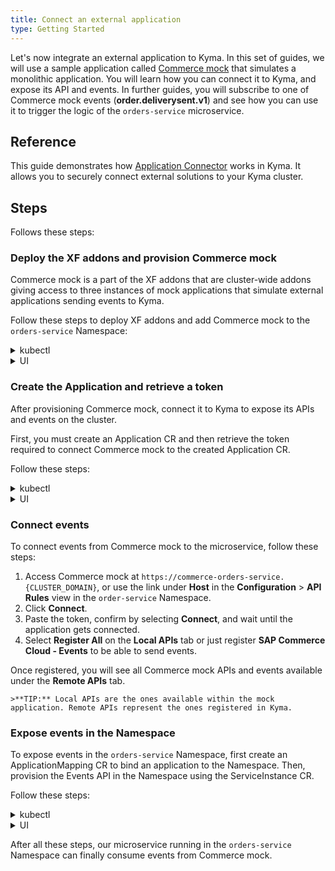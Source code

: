 ```yaml
---
title: Connect an external application
type: Getting Started
---
```


Let's now integrate an external application to Kyma. In this set of guides, we will use a sample application called [Commerce mock](https://github.com/SAP-samples/xf-addons/tree/master/addons/commerce-mock-0.1.0) that simulates a monolithic application. You will learn how you can connect it to Kyma, and expose its API and events. In further guides, you will subscribe to one of Commerce mock events (**order.deliverysent.v1**) and see how you can use it to trigger the logic of the `orders-service` microservice.  

## Reference

This guide demonstrates how [Application Connector](/components/application-connector/) works in Kyma. It allows you to securely connect external solutions to your Kyma cluster.

## Steps

Follows these steps:

### Deploy the XF addons and provision Commerce mock

Commerce mock is a part of the XF addons that are cluster-wide addons giving access to three instances of mock applications that simulate external applications sending events to Kyma.

Follow these steps to deploy XF addons and add Commerce mock to the `orders-service` Namespace:

<div tabs name="provision-mock" group="connect-external-application">
  <details>
  <summary label="kubectl">
  kubectl
  </summary>

1. Provision an AddonsConfiguration CR with the mock application set:

```bash
cat <<EOF | kubectl apply -f  -
apiVersion: addons.kyma-project.io/v1alpha1
kind: AddonsConfiguration
metadata:
name: xf-mocks
namespace: orders-service
spec:
repositories:
- url: github.com/sap/xf-addons/addons/index.yaml
EOF
```
   > **NOTE:** The `index.yaml` file is a manifest for APIs of SAP Marketing Cloud, SAP Cloud for Customer, and SAP Commerce Cloud applications.

2. Check if the AddonsConfiguration CR was created. Its phase should state `Ready`:

  ```bash
  kubectl get addonsconfigurations xf-mocks -n orders-service -o=jsonpath="{.status.phase}"
  ```

3. Create the ServiceInstance CR with Commerce mock:

```bash
cat <<EOF | kubectl apply -f -
apiVersion: servicecatalog.k8s.io/v1beta1
kind: ServiceInstance
metadata:
  name: commerce-mock
  namespace: orders-service
spec:
  serviceClassExternalName: commerce-mock
  servicePlanExternalName: default
EOF
```

4. Check if the ServiceInstance CR was created. The last condition in the CR status should state `Ready True`:

   ```bash
   kubectl get serviceinstance commerce-mock -n orders-service -o=jsonpath="{range .status.conditions[*]}{.type}{'\t'}{.status}{'\n'}{end}"
   ```
   </details>
   <details>
   <summary label="ui">
   UI
   </summary>

1. Switch to the `orders-service` Namespace, and navigate to **Configuration** > **Addons** in the left navigation panel.
2. Select **Add New Configuration**.
3. Once the new box opens up, enter `github.com/sap/xf-addons/addons/index.yaml` in the **Urls** field. The addon name is automatically generated.

   > **NOTE:** The `index.yaml` file is a manifest for APIs of SAP Marketing Cloud, SAP Cloud for Customer, and SAP Commerce Cloud applications.

4. **Add** the configuration.
5. Wait for the addon to have the `READY` status.
6. Go to **Service Management** > **Catalog** in the left navigation panel.
7. Switch to the **Add-Ons** tab and select **[Preview] SAP Commerce Cloud - Mock** as the application to provision.

 > **TIP:** You can also use the search box in the upper right corner of the Console UI to find Commerce mock.

8. Click **Add once** to deploy the application in the `orders-service` Namespace. Leave the `default` plan. Change the name to `commerce-mock`.
9. Select **Create** to confirm the changes.

You will be redirected to the **Catalog Management** > **Instances** > **commerce-mock** view. Wait for it to have the `RUNNING` status.

When Commerce mock is provisioned, an API Rule for it is automatically created. When you go to the **API Rules** view in the `orders-service` Namespace and select `commerce-mock`, you will see the direct link to it under **Host**.

</details>
</div>

### Create the Application and retrieve a token

After provisioning Commerce mock, connect it to Kyma to expose its APIs and events on the cluster.

First, you must create an Application CR and then retrieve the token required to connect Commerce mock to the created Application CR.

Follow these steps:

<div tabs name="create-application" group="connect-external-application">
  <details>
  <summary label="kubectl">
  kubectl
  </summary>

1. Apply the Application CR definition to the cluster:

```bash
cat <<EOF | kubectl apply -f -
apiVersion: applicationconnector.kyma-project.io/v1alpha1
kind: Application
metadata:
  name: commerce-mock
spec:
  description: "Application for Commerce mock"
  labels:
    app: orders-service
    example: orders-service
EOF
```

2. Check if the Application CR was created. Its phase should state `deployed`:

   ```bash
   kubectl get application commerce-mock -o=jsonpath="{.status.installationStatus.status}"
   ```
3. Get a token required to connect Commerce mock to the Application CR. To do that, create the TokenRequest CR. The CR name must match the name of the application for which you want to get the configuration details. Run this command:

```bash
cat <<EOF | kubectl apply -f -
apiVersion: applicationconnector.kyma-project.io/v1alpha1
kind: TokenRequest
metadata:
  name: commerce-mock
EOF
```

4. Fetch the TokenRequest CR you created to get the token from the status section:

   ```bash
   kubectl get tokenrequest commerce-mock -o=jsonpath="{.status.url}"
   ```
   >**NOTE:** If the response doesn't contain any content, wait for some time and run the command again.

   A successful call should return a similar response:

   ```bash
   https://connector-service.{CLUSTER_DOMAIN}/v1/applications/signingRequests/info?token=h31IwJiLNjnbqIwTPnzLuNmFYsCZeUtVbUvYL2hVNh6kOqFlW9zkHnzxYFCpCExBZ_voGzUo6IVS_ExlZd4muQ==
   ```

   Save this token to the clipboard, as you will need it in the next steps.

  </details>
  <details>
  <summary label="ui">
  UI
  </summary>

1. Return to the general view in the Console UI by selecting **Back to Namespaces**.
2. Go to **Integration** > **Applications/Systems** and select **Create Application**.
3. Set the application's name as `commerce-mock` and select **Create** to confirm the changes.

Wait for the application to have the `SERVING` status.

4. Open the newly created application and select **Connect Application**.
5. Copy the token by clicking **Copy to Clipboard** and select **OK** to close the pop-up box.

</details>
</div>

### Connect events

To connect events from Commerce mock to the microservice, follow these steps:  

1. Access Commerce mock at `https://commerce-orders-service.{CLUSTER_DOMAIN}`, or use the link under **Host** in the **Configuration** > **API Rules** view in the `order-service` Namespace.
2. Click **Connect**.
3. Paste the token, confirm by selecting **Connect**, and wait until the application gets connected.
4. Select **Register All** on the **Local APIs** tab or just register **SAP Commerce Cloud - Events** to be able to send events.

Once registered, you will see all Commerce mock APIs and events available under the **Remote APIs** tab.

    >**TIP:** Local APIs are the ones available within the mock application. Remote APIs represent the ones registered in Kyma.

### Expose events in the Namespace

To expose events in the `orders-service` Namespace, first create an ApplicationMapping CR to bind an application to the Namespace. Then, provision the Events API in the Namespace using the ServiceInstance CR.

Follow these steps:

<div tabs name="expose-events-in-namespace" group="connect-external-application">
  <details>
  <summary label="kubectl">
  kubectl
  </summary>

1. Create an ApplicationMapping CR and apply it to the cluster:

```bash
cat <<EOF | kubectl apply -f -
apiVersion: applicationconnector.kyma-project.io/v1alpha1
kind: ApplicationMapping
metadata:
  name: commerce-mock
  namespace: orders-service
EOF
```

2. List available ServiceClass CRs in the `orders-service` Namespace and find under the `EXTERNAL-NAME` column the one with the `sap-commerce-cloud-events-*` prefix.

   ```bash
   kubectl get serviceclasses -n orders-service
   ```
   Copy the full `EXTERNAL NAME` to an environment variable. See the example:

```bash
export EVENTS_EXTERNAL_NAME="sap-commerce-cloud-events-58d21"
```

3. Provision the Events API in the `orders-service` Namespace by creating a ServiceInstance CR:

```bash
cat <<EOF | kubectl apply -f -
apiVersion: servicecatalog.k8s.io/v1beta1
kind: ServiceInstance
metadata:
  name: commerce-mock-events
  namespace: orders-service
spec:
  serviceClassExternalName: $EVENTS_EXTERNAL_NAME
  servicePlanExternalName: default
EOF
```

4. Check if the ServiceInstance CR was created. The last condition in the CR status should state `Ready True`:

   ```bash
   kubectl get serviceinstance commerce-mock-events -n orders-service -o=jsonpath="{range .status.conditions[*]}{.type}{'\t'}{.status}{'\n'}{end}"
   ```

  </details>
  <details>
  <summary label="ui">
  UI
  </summary>

1. Go to **Integration** > **Applications/Systems** > **commerce-mock**, select **Create Binding** to bind the application to the Namespace in which you will later provision the APIs provided by Commerce mock. Select the `orders-service` Namespace and click **Create**.

2. Open the `orders-service` Namespace view and navigate to **Service Management** > **Catalog**. Once on the **Services** tab, find **SAP Commerce Cloud - Events** and select it.

   > **TIP:** You can also use the search in the upper right corner.

3. Select **Add once** to add the service to the Namespace.

4. When the box pops up, leave the default values, and confirm the changes by selecting **Create**.

This way you provisioned the events in the Namespace.

You will be redirected to the **Catalog Management** > **Instances** > **commerce-mock** view. Wait for the Events API to have the `RUNNING` status.

</details>
</div>

After all these steps, our microservice running in the `orders-service` Namespace can finally consume events from Commerce mock.
